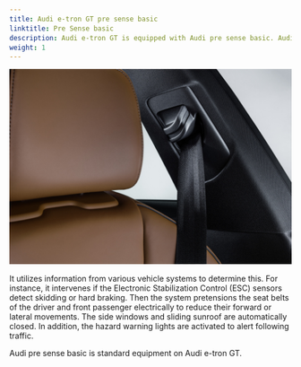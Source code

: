 ```yaml
---
title: Audi e-tron GT pre sense basic
linktitle: Pre Sense basic
description: Audi e-tron GT is equipped with Audi pre sense basic. Audi pre sense basic initiates preventive safety measures for occupants as soon as it recognizes a critical driving state.
weight: 1
---
```


![Audi pre sense basic](presensebasic.jpg "As soon as Audi pre sense basic recognizes a critical driving state, the system pretensions the seat belts of the driver and front passenger electrically." )

 It utilizes information from various vehicle systems to determine this. For instance, it intervenes if the Electronic Stabilization Control (ESC) sensors detect skidding or hard braking. Then the system pretensions the seat belts of the driver and front passenger electrically to reduce their forward or lateral movements. The side windows and sliding sunroof are automatically closed. In addition, the hazard warning lights are activated to alert following traffic.

 Audi pre sense basic is standard equipment on Audi e-tron GT.
 